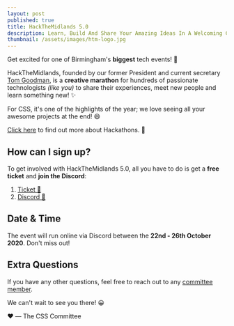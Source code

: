 ```yaml
---
layout: post 
published: true
title: HackTheMidlands 5.0
description: Learn, Build And Share Your Amazing Ideas In A Welcoming Community
thumbnail: /assets/images/htm-logo.jpg
---
```


Get excited for one of Birmingham's **biggest** tech events! 🎉

HackTheMidlands, founded by our former President and current secretary 
[Tom Goodman](https://twitter.com/tauomicronmu?s=21), is a **creative marathon** for hundreds of passionate
 technologists *(like you)* to share their experiences, meet new people and learn something new! ✨ 

For CSS, it's one of the highlights of the year; we love seeing all your awesome projects at the end! 😄 
 
[Click here](../hackathons) to find out more about Hackathons. 🤔
 
## How can I sign up?

To get involved with HackTheMidlands 5.0, all you have to do is get a **free ticket** and **join the Discord**:

1. [Ticket 🎫](https://www.eventbrite.co.uk/e/hackthemidlands-50-tickets-111222359070)
2. [Discord 👾](https://discord.gg/hackthemidlands/)

## Date & Time

The event will run online via Discord between the **22nd - 26th October 2020**. Don't miss out!

## Extra Questions

If you have any other questions, feel free to reach out to any [committee member](../commitee). 

We can't wait to see you there! 😀

❤️ — The CSS Committee
